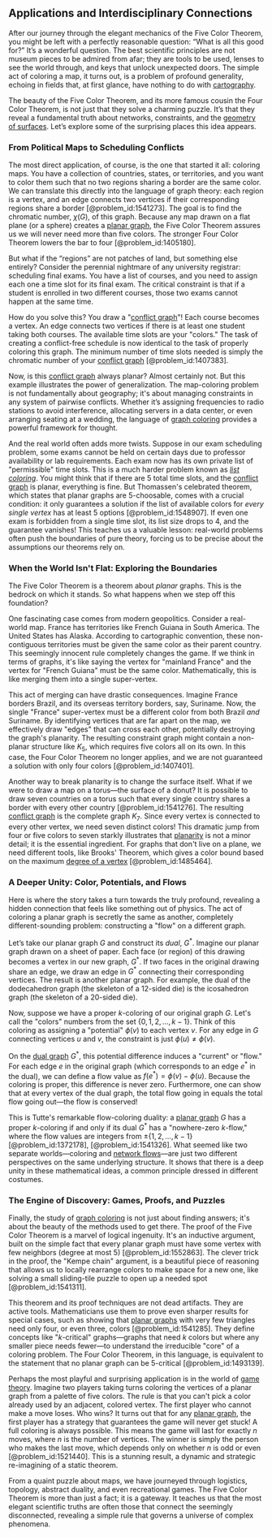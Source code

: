 ## Applications and Interdisciplinary Connections

After our journey through the elegant mechanics of the Five Color Theorem, you might be left with a perfectly reasonable question: “What is all this good for?” It’s a wonderful question. The best scientific principles are not museum pieces to be admired from afar; they are tools to be used, lenses to see the world through, and keys that unlock unexpected doors. The simple act of coloring a map, it turns out, is a problem of profound generality, echoing in fields that, at first glance, have nothing to do with [cartography](@article_id:275677).

The beauty of the Five Color Theorem, and its more famous cousin the Four Color Theorem, is not just that they solve a charming puzzle. It’s that they reveal a fundamental truth about networks, constraints, and the [geometry of surfaces](@article_id:271300). Let’s explore some of the surprising places this idea appears.

### From Political Maps to Scheduling Conflicts

The most direct application, of course, is the one that started it all: coloring maps. You have a collection of countries, states, or territories, and you want to color them such that no two regions sharing a border are the same color. We can translate this directly into the language of graph theory: each region is a vertex, and an edge connects two vertices if their corresponding regions share a border [@problem_id:1541273]. The goal is to find the chromatic number, $\chi(G)$, of this graph. Because any map drawn on a flat plane (or a sphere) creates a [planar graph](@article_id:269143), the Five Color Theorem assures us we will never need more than five colors. The stronger Four Color Theorem lowers the bar to four [@problem_id:1405180].

But what if the “regions” are not patches of land, but something else entirely? Consider the perennial nightmare of any university registrar: scheduling final exams. You have a list of courses, and you need to assign each one a time slot for its final exam. The critical constraint is that if a student is enrolled in two different courses, those two exams cannot happen at the same time.

How do you solve this? You draw a "[conflict graph](@article_id:272346)"! Each course becomes a vertex. An edge connects two vertices if there is at least one student taking both courses. The available time slots are your "colors." The task of creating a conflict-free schedule is now identical to the task of properly coloring this graph. The minimum number of time slots needed is simply the chromatic number of your [conflict graph](@article_id:272346) [@problem_id:1407383].

Now, is this [conflict graph](@article_id:272346) always planar? Almost certainly not. But this example illustrates the power of generalization. The map-coloring problem is not fundamentally about geography; it's about managing constraints in any system of pairwise conflicts. Whether it’s assigning frequencies to radio stations to avoid interference, allocating servers in a data center, or even arranging seating at a wedding, the language of [graph coloring](@article_id:157567) provides a powerful framework for thought.

And the real world often adds more twists. Suppose in our exam scheduling problem, some exams cannot be held on certain days due to professor availability or lab requirements. Each exam now has its own private list of "permissible" time slots. This is a much harder problem known as *[list coloring](@article_id:262087)*. You might think that if there are 5 total time slots, and the [conflict graph](@article_id:272346) is planar, everything is fine. But Thomassen's celebrated theorem, which states that planar graphs are 5-choosable, comes with a crucial condition: it only guarantees a solution if the list of available colors for *every single vertex* has at least 5 options [@problem_id:1548907]. If even one exam is forbidden from a single time slot, its list size drops to 4, and the guarantee vanishes! This teaches us a valuable lesson: real-world problems often push the boundaries of pure theory, forcing us to be precise about the assumptions our theorems rely on.

### When the World Isn't Flat: Exploring the Boundaries

The Five Color Theorem is a theorem about *planar* graphs. This is the bedrock on which it stands. So what happens when we step off this foundation?

One fascinating case comes from modern geopolitics. Consider a real-world map. France has territories like French Guiana in South America. The United States has Alaska. According to cartographic convention, these non-contiguous territories must be given the same color as their parent country. This seemingly innocent rule completely changes the game. If we think in terms of graphs, it's like saying the vertex for "mainland France" and the vertex for "French Guiana" must be the same color. Mathematically, this is like merging them into a single super-vertex.

This act of merging can have drastic consequences. Imagine France borders Brazil, and its overseas territory borders, say, Suriname. Now, the single "France" super-vertex must be a different color from both Brazil *and* Suriname. By identifying vertices that are far apart on the map, we effectively draw "edges" that can cross each other, potentially destroying the graph's planarity. The resulting constraint graph might contain a non-planar structure like $K_5$, which requires five colors all on its own. In this case, the Four Color Theorem no longer applies, and we are not guaranteed a solution with only four colors [@problem_id:1407401].

Another way to break planarity is to change the surface itself. What if we were to draw a map on a torus—the surface of a donut? It is possible to draw seven countries on a torus such that every single country shares a border with every other country [@problem_id:1541276]. The resulting [conflict graph](@article_id:272346) is the complete graph $K_7$. Since every vertex is connected to every other vertex, we need seven distinct colors! This dramatic jump from four or five colors to seven starkly illustrates that [planarity](@article_id:274287) is not a minor detail; it is the essential ingredient. For graphs that don't live on a plane, we need different tools, like Brooks' Theorem, which gives a color bound based on the maximum [degree of a vertex](@article_id:260621) [@problem_id:1485464].

### A Deeper Unity: Color, Potentials, and Flows

Here is where the story takes a turn towards the truly profound, revealing a hidden connection that feels like something out of physics. The act of coloring a planar graph is secretly the same as another, completely different-sounding problem: constructing a "flow" on a different graph.

Let’s take our planar graph $G$ and construct its *dual*, $G^*$. Imagine our planar graph drawn on a sheet of paper. Each face (or region) of this drawing becomes a vertex in our new graph, $G^*$. If two faces in the original drawing share an edge, we draw an edge in $G^*$ connecting their corresponding vertices. The result is another planar graph. For example, the dual of the dodecahedron graph (the skeleton of a 12-sided die) is the icosahedron graph (the skeleton of a 20-sided die).

Now, suppose we have a proper $k$-coloring of our original graph $G$. Let's call the "colors" numbers from the set $\{0, 1, 2, ..., k-1\}$. Think of this coloring as assigning a "potential" $\phi(v)$ to each vertex $v$. For any edge in $G$ connecting vertices $u$ and $v$, the constraint is just $\phi(u) \neq \phi(v)$.

On the [dual graph](@article_id:266781) $G^*$, this potential difference induces a "current" or "flow." For each edge $e$ in the original graph (which corresponds to an edge $e^*$ in the dual), we can define a flow value as $f(e^*) = \phi(v) - \phi(u)$. Because the coloring is proper, this difference is never zero. Furthermore, one can show that at every vertex of the dual graph, the total flow going in equals the total flow going out—the flow is conserved!

This is Tutte's remarkable flow-coloring duality: a [planar graph](@article_id:269143) $G$ has a proper $k$-coloring if and only if its dual $G^*$ has a "nowhere-zero $k$-flow," where the flow values are integers from $\pm \{1, 2, ..., k-1\}$ [@problem_id:1372178], [@problem_id:1541326]. What seemed like two separate worlds—coloring and [network flows](@article_id:268306)—are just two different perspectives on the same underlying structure. It shows that there is a deep unity in these mathematical ideas, a common principle dressed in different costumes.

### The Engine of Discovery: Games, Proofs, and Puzzles

Finally, the study of [graph coloring](@article_id:157567) is not just about finding answers; it's about the beauty of the methods used to get there. The proof of the Five Color Theorem is a marvel of logical ingenuity. It's an inductive argument, built on the simple fact that every planar graph must have some vertex with few neighbors (degree at most 5) [@problem_id:1552863]. The clever trick in the proof, the "Kempe chain" argument, is a beautiful piece of reasoning that allows us to locally rearrange colors to make space for a new one, like solving a small sliding-tile puzzle to open up a needed spot [@problem_id:1541311].

This theorem and its proof techniques are not dead artifacts. They are active tools. Mathematicians use them to prove even sharper results for special cases, such as showing that [planar graphs](@article_id:268416) with very few triangles need only four, or even three, colors [@problem_id:1541285]. They define concepts like "$k$-critical" graphs—graphs that need $k$ colors but where any smaller piece needs fewer—to understand the irreducible "core" of a coloring problem. The Four Color Theorem, in this language, is equivalent to the statement that no planar graph can be 5-critical [@problem_id:1493139].

Perhaps the most playful and surprising application is in the world of [game theory](@article_id:140236). Imagine two players taking turns coloring the vertices of a planar graph from a palette of five colors. The rule is that you can't pick a color already used by an adjacent, colored vertex. The first player who cannot make a move loses. Who wins? It turns out that for any [planar graph](@article_id:269143), the first player has a strategy that guarantees the game will never get stuck! A full coloring is always possible. This means the game will last for exactly $n$ moves, where $n$ is the number of vertices. The winner is simply the person who makes the last move, which depends only on whether $n$ is odd or even [@problem_id:1521440]. This is a stunning result, a dynamic and strategic re-imagining of a static theorem.

From a quaint puzzle about maps, we have journeyed through logistics, topology, abstract duality, and even recreational games. The Five Color Theorem is more than just a fact; it is a gateway. It teaches us that the most elegant scientific truths are often those that connect the seemingly disconnected, revealing a simple rule that governs a universe of complex phenomena.